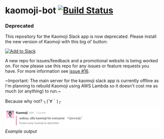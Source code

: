 # kaomoji-bot [![Build Status](https://travis-ci.org/JackCuthbert/kaomoji-slack-app.svg?branch=master)](https://travis-ci.org/JackCuthbert/kaomoji-slack-app)

### Deprecated

This repository for the Kaomoji Slack app is now deprecated. Please install the new version of Kaomoji with this big ol' button:

<a href="https://kaomoji.moe/authorize"><img alt="Add to Slack" src="https://platform.slack-edge.com/img/add_to_slack.png" srcset="https://platform.slack-edge.com/img/add_to_slack.png 1x, https://platform.slack-edge.com/img/add_to_slack@2x.png 2x" width="139" height="40"></a>

A new repo for issues/feedback and a promotional website is being worked on. For now please use this repo for any issues or feature requests you have. For more information see [issue #16](https://github.com/JackCuthbert/kaomoji-slack-app/issues/16#issuecomment-391213372).

~Important: The main server for the kaomoji slack app is currently offline as I'm planning to rebuild Kaomoji using AWS Lambda so it doesn't cost me as much (or anything) to run.~

Because why not? ┐(´∀｀)┌

![kaomoji_demo](./public/kaomoji_demo.png)  
*Example output*
